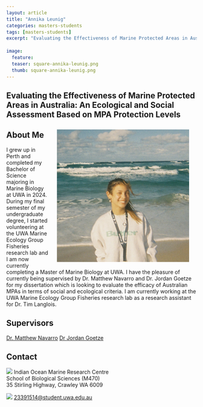 ```yaml
---
layout: article
title: "Annika Leunig"
categories: masters-students
tags: [masters-students]
excerpt: "Evaluating the Effectiveness of Marine Protected Areas in Australia: An Ecological and Social Assessment Based on MPA Protection Levels"

image:
  feature: 
  teaser: square-annika-leunig.png
  thumb: square-annika-leunig.png
---
```

## Evaluating the Effectiveness of Marine Protected Areas in Australia: An Ecological and Social Assessment Based on MPA Protection Levels
<img src='/images/square-annika-leunig.png' align='right' width="350" hspace="20" vspace="10">


## About Me
I grew up in Perth and completed my Bachelor of Science majoring in Marine Biology at UWA in 2024. During my final semester of my undergraduate degree, I started volunteering at the UWA Marine Ecology Group Fisheries research lab and I am now currently completing a Master of Marine Biology at UWA. I have the pleasure of currently being supervised by Dr. Matthew Navarro and Dr. Jordan Goetze for my dissertation which is looking to evaluate the efficacy of Australian MPAs in terms of social and ecological criteria. I am currently working at the UWA Marine Ecology Group Fisheries research lab as a research assistant for Dr. Tim Langlois.
## Supervisors
[Dr. Matthew Navarro](https://marineecology.io//researchers/matthew-navarro/ "Matthew Navarro")
[Dr Jordan Goetze](https://staffportal.curtin.edu.au/staff/profile/view/jordan-goetze-f48a9963/ "Jordan Goetze") 


## Contact
<img src='/images/icons/building-regular.svg' width="15px"> Indian Ocean Marine Research Centre <br>
School of Biological Sciences (M470)<br>
35 Stirling Highway, Crawley WA 6009

<img src='/images/icons/envelope-regular.svg' width="15px"> <a href="23391514@student.uwa.edu.au"></a>23391514@student.uwa.edu.au<br>
